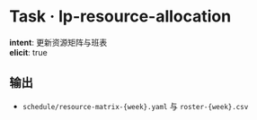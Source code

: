 # Task · lp-resource-allocation

**intent**: 更新资源矩阵与班表  
**elicit**: true

## 输出

- `schedule/resource-matrix-{week}.yaml` 与 `roster-{week}.csv`
